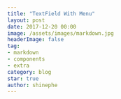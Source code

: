 ```yaml
---
title: "TextField With Menu"
layout: post
date: 2017-12-20 00:00
image: /assets/images/markdown.jpg
headerImage: false
tag:
- markdown
- components
- extra
category: blog
star: true
author: shinephe
---
```

